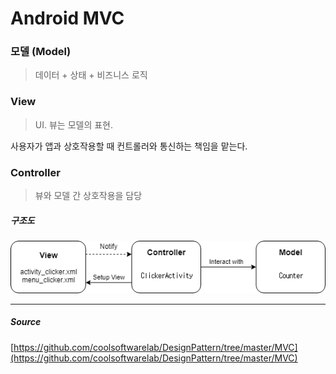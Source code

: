 # Android MVC

### 모델 (Model)
> 데이터 + 상태 + 비즈니스 로직

### View
> UI. 뷰는 모델의 표현. 

사용자가 앱과 상호작용할 때 컨트롤러와 통신하는 책임을 맡는다.

### Controller
> 뷰와 모델 간 상호작용을 담당

##### 구조도
![mvc](./image/mvc.png)

---

##### Source
[https://github.com/coolsoftwarelab/DesignPattern/tree/master/MVC](https://github.com/coolsoftwarelab/DesignPattern/tree/master/MVC)
